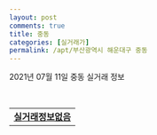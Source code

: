 ```yaml
---
layout: post
comments: true
title: 중동
categories: [실거래가]
permalink: /apt/부산광역시 해운대구 중동
---
```


2021년 07월 11일 중동 실거래 정보

<script type="text/javascript">
  google.charts.load('current', {'packages':['corechart']});
  google.charts.setOnLoadCallback(drawChart);

  function drawChart() {
    var data = google.visualization.arrayToDataTable([['거래일', '매매', '전월세', '전매'], ['20-07', 85, 87, 11], ['20-08', 122, 87, 13], ['20-09', 158, 87, 46], ['20-10', 285, 59, 9], ['20-11', 141, 92, 5], ['20-12', 36, 62, 1], ['21-01', 34, 77, 3], ['21-02', 38, 41, 1], ['21-03', 71, 73, 2], ['21-04', 67, 69, 1], ['21-05', 84, 41, 2], ['21-06', 37, 51, 0], ['21-07', 0, 4, 0]]);

    var options = {
      title: '최근 1년간 유형별 거래량 추이',
      legend: { position: 'bottom' }
    };

    var chart = new google.visualization.LineChart(document.getElementById('columnchart_material'));
    chart.draw(data, (options));년간 
  }
</script>

<div id="columnchart_material" style="width: 95%; margin-left: -35px; display: block"></div>
<br>
<table>
  <tr>
    <td colspan="4" style="font-weight: bold;"><a href="https://search.naver.com/search.naver?query=중동 실거래정보없음">실거래정보없음</a></td>
  </tr>
    
</table>
    